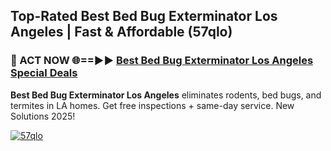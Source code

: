 ## Top-Rated Best Bed Bug Exterminator Los Angeles | Fast & Affordable (57qlo)

<h3>🐜 ACT NOW 🌐==►► <a href="https://tinyurl.com/2dysvsjj" rel="nofollow">Best Bed Bug Exterminator Los Angeles Special Deals</a></h3>

**Best Bed Bug Exterminator Los Angeles** eliminates rodents, bed bugs, and termites in LA homes. Get free inspections + same-day service. New Solutions 2025!

[![57qlo](https://i.imgur.com/JCYaghj.jpeg)](https://tinyurl.com/2dysvsjj)